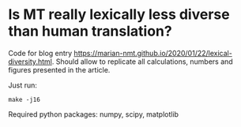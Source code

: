 # Is MT really lexically less diverse than human translation?

Code for blog entry https://marian-nmt.github.io/2020/01/22/lexical-diversity.html. Should allow to replicate all calculations, numbers and figures presented in the article. 

Just run:

```
make -j16
```

Required python packages: numpy, scipy, matplotlib
